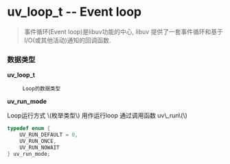 # uv\_loop\_t -- Event loop

> 事件循环\(Event loop\)是libuv功能的中心, libuv 提供了一套事件循环和基于I/O\(或其他活动\)通知的回调函数.

### 数据类型

**uv\_loop\_t**

         Loop的数据类型

**uv\_run\_mode**

 Loop运行方式 \\(枚举类型\\)  用作运行loop   通过调用函数 uv\\_run\\(\\)

```cpp
typedef enum {
    UV_RUN_DEFAULT = 0,
    UV_RUN_ONCE,
    UV_RUN_NOWAIT
} uv_run_mode;
```




